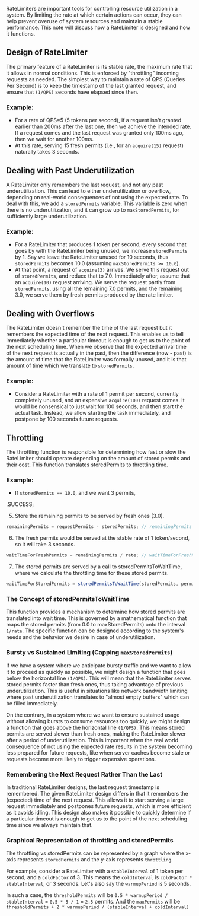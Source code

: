 
RateLimiters are important tools for controlling resource utilization in a system. By limiting the rate at which certain actions can occur, they can help prevent overuse of system resources and maintain a stable performance. This note will discuss how a RateLimiter is designed and how it functions.

## Design of RateLimiter
The primary feature of a RateLimiter is its stable rate, the maximum rate that it allows in normal conditions. This is enforced by "throttling" incoming requests as needed. The simplest way to maintain a rate of QPS (Queries Per Second) is to keep the timestamp of the last granted request, and ensure that `(1/QPS)` seconds have elapsed since then. 

### Example:
- For a rate of QPS=5 (5 tokens per second), if a request isn't granted earlier than 200ms after the last one, then we achieve the intended rate. If a request comes and the last request was granted only 100ms ago, then we wait for another 100ms. 
- At this rate, serving 15 fresh permits (i.e., for an `acquire(15)` request) naturally takes 3 seconds.

## Dealing with Past Underutilization
A RateLimiter only remembers the last request, and not any past underutilization. This can lead to either underutilization or overflow, depending on real-world consequences of not using the expected rate. To deal with this, we add a `storedPermits` variable. This variable is zero when there is no underutilization, and it can grow up to `maxStoredPermits`, for sufficiently large underutilization. 

### Example:
- For a RateLimiter that produces 1 token per second, every second that goes by with the RateLimiter being unused, we increase `storedPermits` by 1. Say we leave the RateLimiter unused for 10 seconds, thus `storedPermits` becomes 10.0 (assuming `maxStoredPermits >= 10.0`). 
- At that point, a request of `acquire(3)` arrives. We serve this request out of `storedPermits`, and reduce that to 7.0. Immediately after, assume that an `acquire(10)` request arriving. We serve the request partly from `storedPermits`, using all the remaining 7.0 permits, and the remaining 3.0, we serve them by fresh permits produced by the rate limiter.

## Dealing with Overflows
The RateLimiter doesn't remember the time of the last request but it remembers the expected time of the next request. This enables us to tell immediately whether a particular timeout is enough to get us to the point of the next scheduling time. When we observe that the expected arrival time of the next request is actually in the past, then the difference (now - past) is the amount of time that the RateLimiter was formally unused, and it is that amount of time which we translate to `storedPermits`.

### Example:
- Consider a RateLimiter with a rate of 1 permit per second, currently completely unused, and an expensive `acquire(100)` request comes. It would be nonsensical to just wait for 100 seconds, and then start the actual task. Instead, we allow starting the task immediately, and postpone by 100 seconds future requests.

## Throttling
The throttling function is responsible for determining how fast or slow the RateLimiter should operate depending on the amount of stored permits and their cost. This function translates storedPermits to throttling time.

### Example:
- If `storedPermits == 10.0`, and we want 3 permits,

.SUCCESS;

5. Store the remaining permits to be served by fresh ones (3.0).
```java
remainingPermits = requestPermits - storedPermits; // remainingPermits = 10 - 7 = 3
```

6. The fresh permits would be served at the stable rate of 1 token/second, so it will take 3 seconds.
```java
waitTimeForFreshPermits = remainingPermits / rate; // waitTimeForFreshPermits = 3 / 1 = 3 seconds
```

7. The stored permits are served by a call to storedPermitsToWaitTime, where we calculate the throttling time for these stored permits.
```java
waitTimeForStoredPermits = storedPermitsToWaitTime(storedPermits, permitsToTake); // this function would calculate the wait time
```

### The Concept of storedPermitsToWaitTime
This function provides a mechanism to determine how stored permits are translated into wait time. This is governed by a mathematical function that maps the stored permits (from 0.0 to maxStoredPermits) onto the interval `1/rate`. The specific function can be designed according to the system's needs and the behavior we desire in case of underutilization.

### Bursty vs Sustained Limiting (Capping `maxStoredPermits`)
If we have a system where we anticipate bursty traffic and we want to allow it to proceed as quickly as possible, we might design a function that goes below the horizontal line `(1/QPS)`. This will mean that the RateLimiter serves stored permits faster than fresh ones, thus taking advantage of previous underutilization. This is useful in situations like network bandwidth limiting where past underutilization translates to "almost empty buffers" which can be filled immediately.

On the contrary, in a system where we want to ensure sustained usage without allowing bursts to consume resources too quickly, we might design a function that goes above the horizontal line `(1/QPS)`. This means stored permits are served slower than fresh ones, making the RateLimiter slower after a period of underutilization. This is important when the real world consequence of not using the expected rate results in the system becoming less prepared for future requests, like when server caches become stale or requests become more likely to trigger expensive operations.

### Remembering the Next Request Rather Than the Last
In traditional RateLimiter designs, the last request timestamp is remembered. The given RateLimiter design differs in that it remembers the (expected) time of the next request. This allows it to start serving a large request immediately and postpones future requests, which is more efficient as it avoids idling. This design also makes it possible to quickly determine if a particular timeout is enough to get us to the point of the next scheduling time since we always maintain that.

### Graphical Representation of throttling and storedPermits
The throttling vs storedPermits can be represented by a graph where the x-axis represents `storedPermits` and the y-axis represents `throttling`.

For example, consider a RateLimiter with a `stableInterval` of 1 token per second, and a `coldFactor` of 3. This means the `coldInterval` is `coldFactor * stableInterval`, or 3 seconds. Let's also say the `warmupPeriod` is 5 seconds.

In such a case, the `thresholdPermits` will be `0.5 * warmupPeriod / stableInterval` = `0.5 * 5 / 1` = `2.5` permits. And the `maxPermits` will be `thresholdPermits + 2 * warmupPeriod / (stableInterval + coldInterval)`


